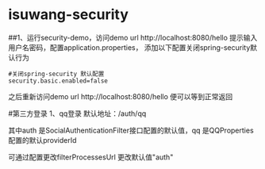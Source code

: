 # isuwang-security

##1、运行security-demo，访问demo url http://localhost:8080/hello 提示输入用户名密码，配置application.properties， 添加以下配置关闭spring-security默认行为
```
#关闭spring-security 默认配置
security.basic.enabled=false
```
之后重新访问demo url http://localhost:8080/hello 便可以等到正常返回

#第三方登录
1、qq登录
默认地址：/auth/qq

其中auth 是SocialAuthenticationFilter接口配置的默认值，qq 是QQProperties配置的默认providerId

可通过配置更改filterProcessesUrl 更改默认值"auth"
